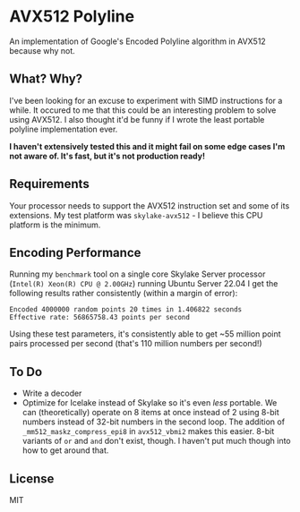 # AVX512 Polyline

An implementation of Google's Encoded Polyline algorithm in AVX512 because why not.

## What? Why?

I've been looking for an excuse to experiment with SIMD instructions for a while. It occured to me that this could be an interesting problem to solve using AVX512. I also thought it'd be funny if I wrote the least portable polyline implementation ever.

**I haven't extensively tested this and it might fail on some edge cases I'm not aware of. It's fast, but it's not production ready!**

## Requirements
Your processor needs to support the AVX512 instruction set and some of its extensions. My test platform was `skylake-avx512` - I believe this CPU platform is the minimum.

## Encoding Performance
Running my `benchmark` tool on a single core Skylake Server processor (`Intel(R) Xeon(R) CPU @ 2.00GHz`) running Ubuntu Server 22.04 I get the following results rather consistently (within a margin of error):

```
Encoded 4000000 random points 20 times in 1.406822 seconds
Effective rate: 56865758.43 points per second
```

Using these test parameters, it's consistently able to get ~55 million point pairs processed per second (that's 110 million numbers per second!)

## To Do
* Write a decoder
* Optimize for Icelake instead of Skylake so it's even _less_ portable. We can (theoretically) operate on 8 items at once instead of 2 using 8-bit numbers instead of 32-bit numbers in the second loop. The addition of `_mm512_maskz_compress_epi8` in `avx512_vbmi2` makes this easier. 8-bit variants of `or` and `and` don't exist, though. I haven't put much though into how to get around that.

## License
MIT